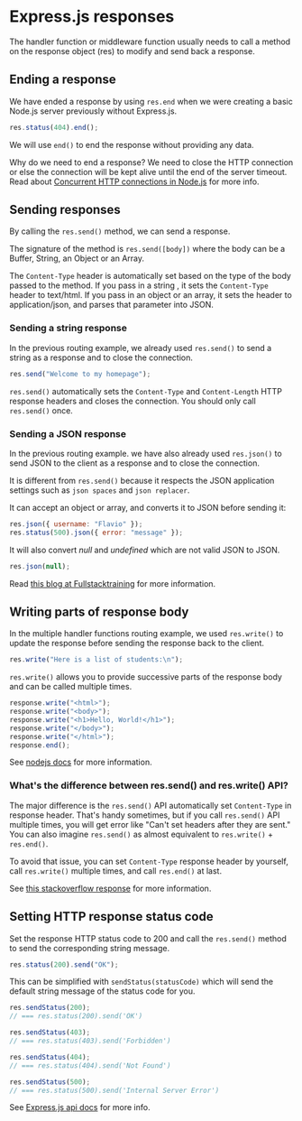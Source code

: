 # Express.js responses

The handler function or middleware function usually needs to call a method on the response object (res) to modify and send back a response.

## Ending a response

We have ended a response by using `res.end` when we were creating a basic Node.js server previously without Express.js.

```js
res.status(404).end();
```

We will use `end()` to end the response without providing any data.

Why do we need to end a response? We need to close the HTTP connection or else the connection will be kept alive until the end of the server timeout. Read about [Concurrent HTTP connections in Node.js](https://blog.fullstacktraining.com/concurrent-http-connections-in-node-js/) for more info.

## Sending responses

By calling the `res.send()` method, we can send a response.

The signature of the method is `res.send([body])` where the body can be a Buffer, String, an Object or an Array.

The `Content-Type` header is automatically set based on the type of the body passed to the method. If you pass in a string , it sets the `Content-Type` header to text/html. If you pass in an object or an array, it sets the header to application/json, and parses that parameter into JSON.

### Sending a string response

In the previous routing example, we already used `res.send()` to send a string as a response and to close the connection.

```js
res.send("Welcome to my homepage");
```

`res.send()` automatically sets the `Content-Type` and `Content-Length` HTTP response headers and closes the connection. You should only call `res.send()` once.

### Sending a JSON response

In the previous routing example. we have also already used `res.json()` to send JSON to the client as a response and to close the connection.

It is different from `res.send()` because it respects the JSON application settings such as `json spaces` and `json replacer`.

It can accept an object or array, and converts it to JSON before sending it:

```js
res.json({ username: "Flavio" });
res.status(500).json({ error: "message" });
```

It will also convert _null_ and _undefined_ which are not valid JSON to JSON.

```js
res.json(null);
```

Read [this blog at Fullstacktraining](https://blog.fullstacktraining.com/res-json-vs-res-send-vs-res-end-in-express/) for more information.

## Writing parts of response body

In the multiple handler functions routing example, we used `res.write()` to update the response before sending the response back to the client.

```js
res.write("Here is a list of students:\n");
```

`res.write()` allows you to provide successive parts of the response body and can be called multiple times.

```js
response.write("<html>");
response.write("<body>");
response.write("<h1>Hello, World!</h1>");
response.write("</body>");
response.write("</html>");
response.end();
```

See [nodejs docs](https://nodejs.org/en/docs/guides/anatomy-of-an-http-transaction/#sending-response-body) for more information.

### What's the difference between res.send() and res.write() API?

The major difference is the `res.send()` API automatically set `Content-Type` in response header. That's handy sometimes, but if you call `res.send()` API multiple times, you will get error like "Can't set headers after they are sent." You can also imagine `res.send()` as almost equivalent to `res.write()` + `res.end()`.

To avoid that issue, you can set `Content-Type` response header by yourself, call `res.write()` multiple times, and call `res.end()` at last.

See [this stackoverflow response](https://stackoverflow.com/questions/44692048/what-is-the-difference-between-res-send-and-res-write-in-express) for more information.

## Setting HTTP response status code

Set the response HTTP status code to 200 and call the `res.send()` method to send the corresponding string message.

```js
res.status(200).send("OK");
```

This can be simplified with `sendStatus(statusCode)` which will send the default string message of the status code for you.

```js
res.sendStatus(200);
// === res.status(200).send('OK')

res.sendStatus(403);
// === res.status(403).send('Forbidden')

res.sendStatus(404);
// === res.status(404).send('Not Found')

res.sendStatus(500);
// === res.status(500).send('Internal Server Error')
```

See [Express.js api docs](https://expressjs.com/en/api.html#res.sendStatus) for more info.
